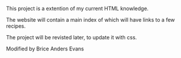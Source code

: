 This project is a extention of my current HTML knowledge.

The website will contain a main index of which will have links to a few recipes.

The project will be revisted later, to update it with css.

Modified by Brice Anders Evans